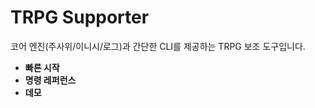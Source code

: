 ﻿# TRPG Supporter
코어 엔진(주사위/이니시/로그)과 간단한 CLI를 제공하는 TRPG 보조 도구입니다.
- **빠른 시작**
- **명령 레퍼런스**
- **데모**
